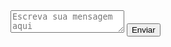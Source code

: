 
<html lang="pt-BR">
<head>
    <meta charset="UTF-8">
    <meta name="viewport" content="width=device-width, initial-scale=1.0">
    <title>Enviar Notificação</title>
</head>
<body>
    <textarea id="message" placeholder="Escreva sua mensagem aqui"></textarea>
    <button id="sendBtn">Enviar</button>

 <script>
        document.getElementById('sendBtn').addEventListener('click', function() {
            const message = document.getElementById('message').value;
            if (message) {
                fetch('http://localhost:3000/sendNotification', {
                    method: 'POST',
                    headers: {
                        'Content-Type': 'application/json'
                    },
                    body: JSON.stringify({ message: message })
                });
            }
        });
    </script>
</body>
</html>
